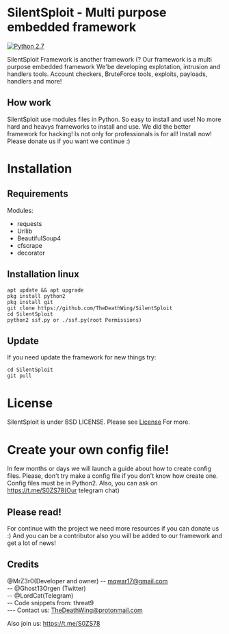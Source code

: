 # SilentSploit - Multi purpose embedded framework
[![Python 2.7](https://img.shields.io/badge/python-V2.7-yellow.svg)](https://www.python.org/download/)

SilentSploit Framework is another framework (?
Our framework is a multi purpose embedded framework
We'be developing explotation, intrusion and handlers tools. Account checkers,
BruteForce tools, exploits,  payloads, handlers and more!

## How work
SilentSploit use modules files in Python. So easy to install and use!
No more hard and heavys frameworks to install and use. We did the better framework for hacking!
Is not only for professionals is for all! Install now! Please donate us if you want we continue :)

# Installation
## Requirements
Modules:
* requests
* Urllib
* BeautifulSoup4
* cfscrape
* decorator
## Installation linux
```
apt update && apt upgrade
pkg install python2
pkg install git 
git clone https://github.com/TheDeathWing/SilentSploit
cd SilentSploit
python2 ssf.py or ./ssf.py(root Permissions)
```
## Update
If you need update the framework for new things try:
```
cd SilentSploit
git pull
```

# License
SilentSploit is under BSD LICENSE. Please see [License](LICENSE) For more.

# Create your own config file!
In few months or days we will launch a guide about how to create config files. Please, don't try make a config file if you don't know how create one. Config files must be in Python2. Also, you can ask on https://t.me/S0ZS78(Our telegram chat)

## Please read!
For continue with the project we need more resources if you can donate us :)
And you can be a contributor also you will be added to our framework and get a lot of news!

## Credits
@MrZ3r0(Developer and owner)
-- mqwar17@gmail.com<br />
-- @Ghost13Orgen (Twitter) <br />
-- @LordCat(Telegram) <br />
-- Code snippets from: threat9 <br />
--- Contact us: TheDeathWing@protonmail.com

Also join us:
https://t.me/S0ZS78